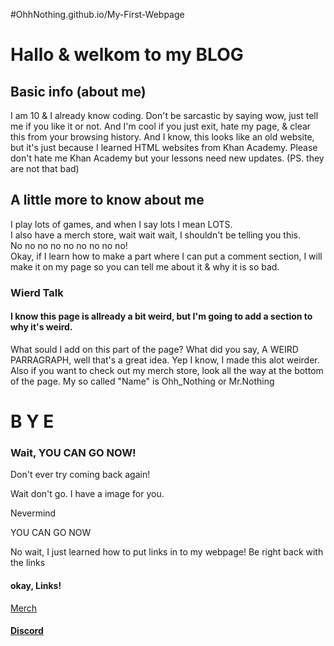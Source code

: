 #OhhNothing.github.io/My-First-Webpage
<html>
    <head>
        <meta charset="utf-8"> 
    </head>
    <body>
    <h1>Hallo & welkom to my BLOG</h1>    
    <h2>Basic info (about me)</h2>    
    <p>I am 10 & I already know coding. Don't be sarcastic by saying wow, just tell me if you like it or not. And I'm cool if you just exit, hate my page, & clear this from your browsing history. And I know, this looks like an old website, but it's just because I learned HTML websites from Khan Academy. Please don't hate me Khan Academy but your lessons need new updates. (PS. they are not that bad) </p>    
    <h2>A little more to know about me</h2>    
    <p>I play lots of games, and when I say lots I mean LOTS. <br>
 I also have a merch store, wait wait wait, I shouldn't be telling you this.<br>
 No no no no no no no no no!<br>
 Okay, if I learn how to make a part where I can put a comment section, I will make it on my page so you can tell me about it & why it is so bad.</p>
<h3>Wierd Talk</h3>
<h4> I know this page is allready a bit weird, but I'm going to add a section to why it's weird.</h4>
<p> What sould I add on this part of the page? What did you say, A WEIRD PARRAGRAPH, well that's a great idea. Yep I know, I made this alot weirder. Also if you want to check out my merch store, look all the way at the bottom of the page. My so called "Name" is Ohh_Nothing or Mr.Nothing</p>
<h1>B Y E</h1>
<h3> Wait, YOU CAN GO NOW!</h3>
<p> Don't ever try coming back again!</p> 
<p> Wait don't go. I have a image for you.</p>
<p> Nevermind </p>
<p> YOU CAN GO NOW </p>
<p> No wait, I just learned how to put links in to my webpage! Be right back with the links</p>
<h4>okay, Links!</h4>
<a href="https://teespring.com/stores/hermitcraft-and-more">Merch</a>
<h4></h>
<a href="https://discord.gg/wKhhVsND">Discord</a>
</body>
</html>
